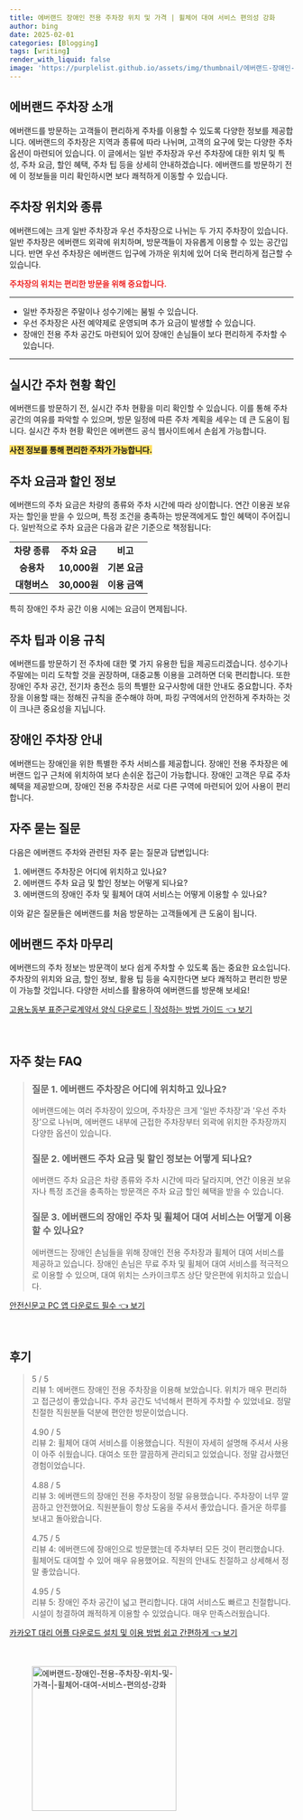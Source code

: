 ```yaml
---
title: 에버랜드 장애인 전용 주차장 위치 및 가격 | 휠체어 대여 서비스 편의성 강화
author: bing
date: 2025-02-01
categories: [Blogging]
tags: [writing]
render_with_liquid: false
image: 'https://purplelist.github.io/assets/img/thumbnail/에버랜드-장애인-전용-주차장-위치-및-가격-|-휠체어-대여-서비스-편의성-강화.webp'
---
```



<h2 id='에버랜드_주차장_소개'>에버랜드 주차장 소개</h2>

<p>에버랜드를 방문하는 고객들이 편리하게 주차를 이용할 수 있도록 다양한 정보를 제공합니다. 에버랜드의 주차장은 지역과 종류에 따라 나뉘며, 고객의 요구에 맞는 다양한 주차 옵션이 마련되어 있습니다. 이 글에서는 일반 주차장과 우선 주차장에 대한 위치 및 특성, 주차 요금, 할인 혜택, 주차 팁 등을 상세히 안내하겠습니다. 에버랜드를 방문하기 전에 이 정보들을 미리 확인하시면 보다 쾌적하게 이동할 수 있습니다.</p>

<h2 id='주차장_위치와_종류'>주차장 위치와 종류</h2>

<p>에버랜드에는 크게 일반 주차장과 우선 주차장으로 나뉘는 두 가지 주차장이 있습니다. 일반 주차장은 에버랜드 외곽에 위치하며, 방문객들이 자유롭게 이용할 수 있는 공간입니다. 반면 우선 주차장은 에버랜드 입구에 가까운 위치에 있어 더욱 편리하게 접근할 수 있습니다.</p>

<p><b><span style="color: #ee2323;">주차장의 위치는 편리한 방문을 위해 중요합니다.</span></b></p>

<hr />

<ul>
    <li>일반 주차장은 주말이나 성수기에는 붐빌 수 있습니다.</li>
    <li>우선 주차장은 사전 예약제로 운영되며 추가 요금이 발생할 수 있습니다.</li>
    <li>장애인 전용 주차 공간도 마련되어 있어 장애인 손님들이 보다 편리하게 주차할 수 있습니다.</li>
</ul>

<hr />

<h2 id='실시간_주차_현황'>실시간 주차 현황 확인</h2>

<p>에버랜드를 방문하기 전, 실시간 주차 현황을 미리 확인할 수 있습니다. 이를 통해 주차 공간의 여유를 파악할 수 있으며, 방문 일정에 따른 주차 계획을 세우는 데 큰 도움이 됩니다. 실시간 주차 현황 확인은 에버랜드 공식 웹사이트에서 손쉽게 가능합니다.</p>

<p><b><span style="background-color: #ffe066;">사전 정보를 통해 편리한 주차가 가능합니다.</span></b></p>

<h2 id='주차_요금과_할인_정보'>주차 요금과 할인 정보</h2>

<p>에버랜드의 주차 요금은 차량의 종류와 주차 시간에 따라 상이합니다. 연간 이용권 보유자는 할인을 받을 수 있으며, 특정 조건을 충족하는 방문객에게도 할인 혜택이 주어집니다. 일반적으로 주차 요금은 다음과 같은 기준으로 책정됩니다:</p>

<table>
    <tr>
        <td style="text-align: center; height: 17px;"><b>차량 종류</b></td>
        <td style="text-align: center; height: 17px;"><b>주차 요금</b></td>
        <td style="text-align: center; height: 17px;"><b>비고</b></td>
    </tr>
    <tr>
        <td style="text-align: center; height: 17px;"><b>승용차</b></td>
        <td style="text-align: center; height: 17px;"><b>10,000원</b></td>
        <td style="text-align: center; height: 17px;"><b>기본 요금</b></td>
    </tr>
    <tr>
        <td style="text-align: center; height: 17px;"><b>대형버스</b></td>
        <td style="text-align: center; height: 17px;"><b>30,000원</b></td>
        <td style="text-align: center; height: 17px;"><b>이용 금액</b></td>
    </tr>
</table>

<p>특히 장애인 주차 공간 이용 시에는 요금이 면제됩니다.</p>

<h2 id='주차_팁과_이용_규칙'>주차 팁과 이용 규칙</h2>

<p>에버랜드를 방문하기 전 주차에 대한 몇 가지 유용한 팁을 제공드리겠습니다. 성수기나 주말에는 미리 도착할 것을 권장하며, 대중교통 이용을 고려하면 더욱 편리합니다. 또한 장애인 주차 공간, 전기차 충전소 등의 특별한 요구사항에 대한 안내도 중요합니다. 주차장을 이용할 때는 정해진 규칙을 준수해야 하며, 파킹 구역에서의 안전하게 주차하는 것이 크나큰 중요성을 지닙니다.</p>

<h2 id='장애인_주차장_안내'>장애인 주차장 안내</h2>

<p>에버랜드는 장애인을 위한 특별한 주차 서비스를 제공합니다. 장애인 전용 주차장은 에버랜드 입구 근처에 위치하여 보다 손쉬운 접근이 가능합니다. 장애인 고객은 무료 주차 혜택을 제공받으며, 장애인 전용 주차장은 서로 다른 구역에 마련되어 있어 사용이 편리합니다.</p>

<h2 id='자주_묻는_질문'>자주 묻는 질문</h2>

<p>다음은 에버랜드 주차와 관련된 자주 묻는 질문과 답변입니다:</p>

<ol>
    <li>에버랜드 주차장은 어디에 위치하고 있나요?</li>
    <li>에버랜드 주차 요금 및 할인 정보는 어떻게 되나요?</li>
    <li>에버랜드의 장애인 주차 및 휠체어 대여 서비스는 어떻게 이용할 수 있나요?</li>
</ol>

<p>이와 같은 질문들은 에버랜드를 처음 방문하는 고객들에게 큰 도움이 됩니다.</p>

<h2 id='에버랜드_주차_마무리'>에버랜드 주차 마무리</h2>

<p>에버랜드의 주차 정보는 방문객이 보다 쉽게 주차할 수 있도록 돕는 중요한 요소입니다. 주차장의 위치와 요금, 할인 정보, 활용 팁 등을 숙지한다면 보다 쾌적하고 편리한 방문이 가능할 것입니다. 다양한 서비스를 활용하여 에버랜드를 방문해 보세요!</p>


<p><a class="click-button" title="고용노동부 표준근로계약서 양식 다운로드 | 작성하는 방법 가이드" href="https://purplelist.github.io/posts/%EA%B3%A0%EC%9A%A9%EB%85%B8%EB%8F%99%EB%B6%80-%ED%91%9C%EC%A4%80%EA%B7%BC%EB%A1%9C%EA%B3%84%EC%95%BD%EC%84%9C-%EC%96%91%EC%8B%9D-%EB%8B%A4%EC%9A%B4%EB%A1%9C%EB%93%9C-%EC%9E%91%EC%84%B1%ED%95%98%EB%8A%94-%EB%B0%A9%EB%B2%95-%EA%B0%80%EC%9D%B4%EB%93%9C/" rel="dofollow">고용노동부 표준근로계약서 양식 다운로드 | 작성하는 방법 가이드 👈 보기</a></p><br>
<h2 id='자주_찾는_FAQ'>자주 찾는 FAQ</h2>
<div itemscope="" itemtype="https://schema.org/FAQPage"> 
<blockquote> 
<div itemscope="" itemprop="mainEntity" itemtype="https://schema.org/Question"> 
<h3 itemprop="name">질문 1. 에버랜드 주차장은 어디에 위치하고 있나요?</h3> 
<div itemscope="" itemprop="acceptedAnswer" itemtype="https://schema.org/Answer"> 
<span itemprop="text"> 
<p>에버랜드에는 여러 주차장이 있으며, 주차장은 크게 '일반 주차장'과 '우선 주차장'으로 나뉘며, 에버랜드 내부에 근접한 주차장부터 외곽에 위치한 주차장까지 다양한 옵션이 있습니다.</p> 
</span> 
</div> 
</div> 

<div itemscope="" itemprop="mainEntity" itemtype="https://schema.org/Question"> 
<h3 itemprop="name">질문 2. 에버랜드 주차 요금 및 할인 정보는 어떻게 되나요?</h3> 
<div itemscope="" itemprop="acceptedAnswer" itemtype="https://schema.org/Answer"> 
<span itemprop="text"> 
<p>에버랜드 주차 요금은 차량 종류와 주차 시간에 따라 달라지며, 연간 이용권 보유자나 특정 조건을 충족하는 방문객은 주차 요금 할인 혜택을 받을 수 있습니다.</p> 
</span> 
</div> 
</div> 

<div itemscope="" itemprop="mainEntity" itemtype="https://schema.org/Question"> 
<h3 itemprop="name">질문 3. 에버랜드의 장애인 주차 및 휠체어 대여 서비스는 어떻게 이용할 수 있나요?</h3> 
<div itemscope="" itemprop="acceptedAnswer" itemtype="https://schema.org/Answer"> 
<span itemprop="text"> 
<p>에버랜드는 장애인 손님들을 위해 장애인 전용 주차장과 휠체어 대여 서비스를 제공하고 있습니다. 장애인 손님은 무료 주차 및 휠체어 대여 서비스를 적극적으로 이용할 수 있으며, 대여 위치는 스카이크루즈 상단 맞은편에 위치하고 있습니다.</p> 
</span> 
</div> 
</div> 
</blockquote> 
</div>
<p><a class="click-button" title="안전신문고 PC 앱 다운로드 필수" href="https://purplelist.github.io/posts/%EC%95%88%EC%A0%84%EC%8B%A0%EB%AC%B8%EA%B3%A0-PC-%EC%95%B1-%EB%8B%A4%EC%9A%B4%EB%A1%9C%EB%93%9C-%ED%95%84%EC%88%98/" rel="dofollow">안전신문고 PC 앱 다운로드 필수 👈 보기</a></p><br>
<h2 id='후기'>후기</h2>
<div itemscope itemtype="https://schema.org/Product">
  <blockquote>
  <div itemprop="review" itemscope itemtype="https://schema.org/Review">
      <div itemprop="reviewRating" itemscope itemtype="https://schema.org/Rating"> <span itemprop="ratingValue">5</span> / <span itemprop="bestRating">5</span> </div>
      <span itemprop="reviewBody">리뷰 1: 에버랜드 장애인 전용 주차장을 이용해 보았습니다. 위치가 매우 편리하고 접근성이 좋았습니다. 주차 공간도 넉넉해서 편하게 주차할 수 있었네요. 정말 친절한 직원분들 덕분에 편안한 방문이었습니다.</span>
  </div>
  <br>
  <div itemprop="review" itemscope itemtype="https://schema.org/Review">
      <div itemprop="reviewRating" itemscope itemtype="https://schema.org/Rating"> <span itemprop="ratingValue">4.90</span> / <span itemprop="bestRating">5</span> </div>
      <span itemprop="reviewBody">리뷰 2: 휠체어 대여 서비스를 이용했습니다. 직원이 자세히 설명해 주셔서 사용이 아주 쉬웠습니다. 대여소 또한 깔끔하게 관리되고 있었습니다. 정말 감사했던 경험이었습니다.</span>
  </div>
  <br>
  <div itemprop="review" itemscope itemtype="https://schema.org/Review">
      <div itemprop="reviewRating" itemscope itemtype="https://schema.org/Rating"> <span itemprop="ratingValue">4.88</span> / <span itemprop="bestRating">5</span> </div>
      <span itemprop="reviewBody">리뷰 3: 에버랜드의 장애인 전용 주차장이 정말 유용했습니다. 주차장이 너무 깔끔하고 안전했어요. 직원분들이 항상 도움을 주셔서 좋았습니다. 즐거운 하루를 보내고 돌아왔습니다.</span>
  </div>
  <br>
  <div itemprop="review" itemscope itemtype="https://schema.org/Review">
      <div itemprop="reviewRating" itemscope itemtype="https://schema.org/Rating"> <span itemprop="ratingValue">4.75</span> / <span itemprop="bestRating">5</span> </div>
      <span itemprop="reviewBody">리뷰 4: 에버랜드에 장애인으로 방문했는데 주차부터 모든 것이 편리했습니다. 휠체어도 대여할 수 있어 매우 유용했어요. 직원의 안내도 친절하고 상세해서 정말 좋았습니다.</span>
  </div>
  <br>
  <div itemprop="review" itemscope itemtype="https://schema.org/Review">
      <div itemprop="reviewRating" itemscope itemtype="https://schema.org/Rating"> <span itemprop="ratingValue">4.95</span> / <span itemprop="bestRating">5</span> </div>
      <span itemprop="reviewBody">리뷰 5: 장애인 주차 공간이 넓고 편리합니다. 대여 서비스도 빠르고 친절합니다. 시설이 청결하여 쾌적하게 이용할 수 있었습니다. 매우 만족스러웠습니다.</span>
  </div>
  </blockquote>
</div>
<p><a class="click-button" title="카카오T 대리 어플 다운로드 설치 및 이용 방법 쉽고 간편하게" href="https://purplelist.github.io/posts/%EC%B9%B4%EC%B9%B4%EC%98%A4T-%EB%8C%80%EB%A6%AC-%EC%96%B4%ED%94%8C-%EB%8B%A4%EC%9A%B4%EB%A1%9C%EB%93%9C-%EC%84%A4%EC%B9%98-%EB%B0%8F-%EC%9D%B4%EC%9A%A9-%EB%B0%A9%EB%B2%95-%EC%89%BD%EA%B3%A0-%EA%B0%84%ED%8E%B8%ED%95%98%EA%B2%8C/" rel="dofollow">카카오T 대리 어플 다운로드 설치 및 이용 방법 쉽고 간편하게 👈 보기</a></p><br>
<figure class="image"><img src="https://purplelist.github.io/assets/img/thumbnail/에버랜드-장애인-전용-주차장-위치-및-가격-|-휠체어-대여-서비스-편의성-강화.webp" alt="에버랜드-장애인-전용-주차장-위치-및-가격-|-휠체어-대여-서비스-편의성-강화" width="256" height="256"></figure>